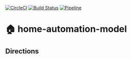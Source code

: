[![CircleCI](https://circleci.com/gh/marcelovicentegc/home-automation-model.svg?style=svg)](https://circleci.com/gh/marcelovicentegc/home-automation-model)
[![Build Status](https://dev.azure.com/marcelovicentegc/home-automation-model/_apis/build/status/marcelovicentegc.home-automation-model?branchName=master)](https://dev.azure.com/marcelovicentegc/home-automation-model/_build/latest?definitionId=1&branchName=master)
[![Pipeline](https://gitlab.com/marcelovicentegc/home-automation-model/badges/master/pipeline.svg)](https://gitlab.com/marcelovicentegc/home-automation-model/)

# 🏠 home-automation-model

## Directions

